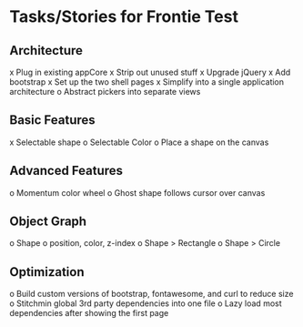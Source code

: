 Tasks/Stories for Frontie Test
==============================

Architecture
------------
x Plug in existing appCore
x Strip out unused stuff
x Upgrade jQuery
x Add bootstrap
x Set up the two shell pages
x Simplify into a single application architecture
o Abstract pickers into separate views

Basic Features
--------------
x Selectable shape
o Selectable Color
o Place a shape on the canvas

Advanced Features
-----------------
o Momentum color wheel
o Ghost shape follows cursor over canvas

Object Graph
------------
o Shape
    o position, color, z-index
o Shape > Rectangle
o Shape > Circle

Optimization
------------
o Build custom versions of bootstrap, fontawesome, and curl to reduce size
o Stitchmin global 3rd party dependencies into one file
o Lazy load most dependencies after showing the first page
